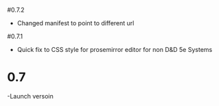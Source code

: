 #0.7.2
- Changed manifest to point to different url

#0.7.1
- Quick fix to CSS style for prosemirror editor for non D&D 5e Systems

# 0.7
-Launch versoin